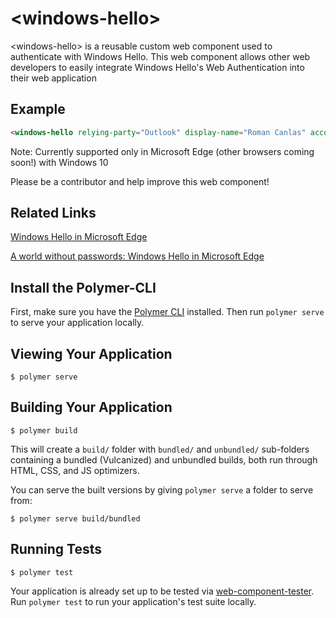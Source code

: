 # \<windows-hello\>

&lt;windows-hello&gt; is a reusable custom web component used to authenticate with Windows Hello. This web component allows other web developers to easily integrate Windows Hello's Web Authentication into their web application 

## Example 

```html
<windows-hello relying-party="Outlook" display-name="Roman Canlas" account-name="roman.canlas@hotmail.com" challenge="challengefromserver"></windows-hello>
```

Note: Currently supported only in Microsoft Edge (other browsers coming soon!) with Windows 10

Please be a contributor and help improve this web component! 


## Related Links

[Windows Hello in Microsoft Edge](https://channel9.msdn.com/Events/Build/2016/P514)

[A world without passwords: Windows Hello in Microsoft Edge](https://blogs.windows.com/msedgedev/2016/04/12/a-world-without-passwords-windows-hello-in-microsoft-edge)


## Install the Polymer-CLI

First, make sure you have the [Polymer CLI](https://www.npmjs.com/package/polymer-cli) installed. Then run `polymer serve` to serve your application locally.

## Viewing Your Application

```
$ polymer serve
```

## Building Your Application

```
$ polymer build
```

This will create a `build/` folder with `bundled/` and `unbundled/` sub-folders
containing a bundled (Vulcanized) and unbundled builds, both run through HTML,
CSS, and JS optimizers.

You can serve the built versions by giving `polymer serve` a folder to serve
from:

```
$ polymer serve build/bundled
```

## Running Tests

```
$ polymer test
```

Your application is already set up to be tested via [web-component-tester](https://github.com/Polymer/web-component-tester). Run `polymer test` to run your application's test suite locally.
